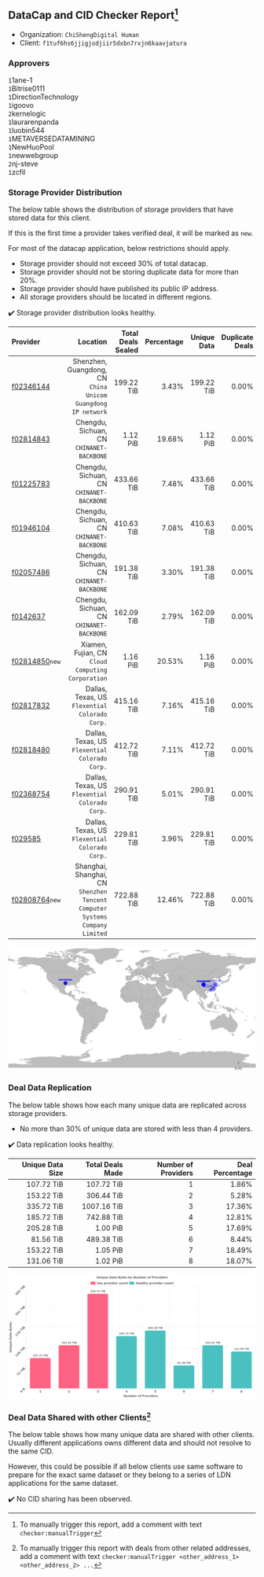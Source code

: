 ## DataCap and CID Checker Report[^1]
 - Organization: `ChiShengDigital Human `
 - Client: `f1tuf6hs6jjigjodjiir5dxbn7rxjn6kaavjatura`
### Approvers
`1`1ane-1<br/>`1`Bitrise0111<br/>`1`DirectionTechnology<br/>`1`igoovo<br/>`2`kernelogic<br/>`1`laurarenpanda<br/>`1`luobin544<br/>`1`METAVERSEDATAMINING<br/>`1`NewHuoPool<br/>`1`newwebgroup<br/>`2`nj-steve<br/>`1`zcfil


### Storage Provider Distribution
The below table shows the distribution of storage providers that have stored data for this client.

If this is the first time a provider takes verified deal, it will be marked as `new`.

For most of the datacap application, below restrictions should apply.
 - Storage provider should not exceed 30% of total datacap.
 - Storage provider should not be storing duplicate data for more than 20%.
 - Storage provider should have published its public IP address.
 - All storage providers should be located in different regions.

✔️ Storage provider distribution looks healthy.

| Provider                                                    |                                                                       Location | Total Deals Sealed | Percentage | Unique Data | Duplicate Deals |
| :---------------------------------------------------------- | -----------------------------------------------------------------------------: | -----------------: | ---------: | ----------: | --------------: |
| [f02346144](https://filfox.info/en/address/f02346144)       |                Shenzhen, Guangdong, CN<br/>`China Unicom Guangdong IP network` |         199.22 TiB |      3.43% |  199.22 TiB |           0.00% |
| [f02814843](https://filfox.info/en/address/f02814843)       |                                   Chengdu, Sichuan, CN<br/>`CHINANET-BACKBONE` |           1.12 PiB |     19.68% |    1.12 PiB |           0.00% |
| [f01225783](https://filfox.info/en/address/f01225783)       |                                   Chengdu, Sichuan, CN<br/>`CHINANET-BACKBONE` |         433.66 TiB |      7.48% |  433.66 TiB |           0.00% |
| [f01946104](https://filfox.info/en/address/f01946104)       |                                   Chengdu, Sichuan, CN<br/>`CHINANET-BACKBONE` |         410.63 TiB |      7.08% |  410.63 TiB |           0.00% |
| [f02057486](https://filfox.info/en/address/f02057486)       |                                   Chengdu, Sichuan, CN<br/>`CHINANET-BACKBONE` |         191.38 TiB |      3.30% |  191.38 TiB |           0.00% |
| [f0142637](https://filfox.info/en/address/f0142637)         |                                   Chengdu, Sichuan, CN<br/>`CHINANET-BACKBONE` |         162.09 TiB |      2.79% |  162.09 TiB |           0.00% |
| [f02814850](https://filfox.info/en/address/f02814850)`new`  |                           Xiamen, Fujian, CN<br/>`Cloud Computing Corporation` |           1.16 PiB |     20.53% |    1.16 PiB |           0.00% |
| [f02817832](https://filfox.info/en/address/f02817832)       |                              Dallas, Texas, US<br/>`Flexential Colorado Corp.` |         415.16 TiB |      7.16% |  415.16 TiB |           0.00% |
| [f02818480](https://filfox.info/en/address/f02818480)       |                              Dallas, Texas, US<br/>`Flexential Colorado Corp.` |         412.72 TiB |      7.11% |  412.72 TiB |           0.00% |
| [f02368754](https://filfox.info/en/address/f02368754)       |                              Dallas, Texas, US<br/>`Flexential Colorado Corp.` |         290.91 TiB |      5.01% |  290.91 TiB |           0.00% |
| [f029585](https://filfox.info/en/address/f029585)           |                              Dallas, Texas, US<br/>`Flexential Colorado Corp.` |         229.81 TiB |      3.96% |  229.81 TiB |           0.00% |
| [f02808764](https://filfox.info/en/address/f02808764)`new`  | Shanghai, Shanghai, CN<br/>`Shenzhen Tencent Computer Systems Company Limited` |         722.88 TiB |     12.46% |  722.88 TiB |           0.00% |

<img src="https://raw.githubusercontent.com/data-preservation-programs/filplus-checker-assets/main/filecoin-project/filecoin-plus-large-datasets/issues/2140/1699846407516.png"/>

### Deal Data Replication
The below table shows how each many unique data are replicated across storage providers.

- No more than 30% of unique data are stored with less than 4 providers.

✔️ Data replication looks healthy.

| Unique Data Size | Total Deals Made | Number of Providers | Deal Percentage |
| ---------------: | ---------------: | ------------------: | --------------: |
|       107.72 TiB |       107.72 TiB |                   1 |           1.86% |
|       153.22 TiB |       306.44 TiB |                   2 |           5.28% |
|       335.72 TiB |      1007.16 TiB |                   3 |          17.36% |
|       185.72 TiB |       742.88 TiB |                   4 |          12.81% |
|       205.28 TiB |         1.00 PiB |                   5 |          17.69% |
|        81.56 TiB |       489.38 TiB |                   6 |           8.44% |
|       153.22 TiB |         1.05 PiB |                   7 |          18.49% |
|       131.06 TiB |         1.02 PiB |                   8 |          18.07% |

<img src="https://raw.githubusercontent.com/data-preservation-programs/filplus-checker-assets/main/filecoin-project/filecoin-plus-large-datasets/issues/2140/1699846434574.png"/>

### Deal Data Shared with other Clients[^3]
The below table shows how many unique data are shared with other clients.
Usually different applications owns different data and should not resolve to the same CID.

However, this could be possible if all below clients use same software to prepare for the exact same dataset or they belong to a series of LDN applications for the same dataset.

✔️ No CID sharing has been observed.

[^1]: To manually trigger this report, add a comment with text `checker:manualTrigger`

[^2]: Deals from those addresses are combined into this report as they are specified with `checker:manualTrigger`

[^3]: To manually trigger this report with deals from other related addresses, add a comment with text `checker:manualTrigger <other_address_1> <other_address_2> ...`
